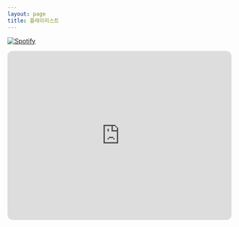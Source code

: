```yaml
---
layout: page
title: 플레이리스트
---
```


[![Spotify](https://s3.us-west-2.amazonaws.com/secure.notion-static.com/952c68fe-bc30-45a2-a115-f6b7e9129aee/Spotify_icon.png?X-Amz-Algorithm=AWS4-HMAC-SHA256&X-Amz-Content-Sha256=UNSIGNED-PAYLOAD&X-Amz-Credential=AKIAT73L2G45EIPT3X45%2F20221214%2Fus-west-2%2Fs3%2Faws4_request&X-Amz-Date=20221214T213301Z&X-Amz-Expires=86400&X-Amz-Signature=e818e08069b00093f69af88292782d4808b7869c2631e1a342969888fb1cbbc1&X-Amz-SignedHeaders=host&response-content-disposition=filename%3D%22Spotify_icon.png%22&x-id=GetObject)](https://open.spotify.com/playlist/0qtS3peYAq36gE0JQ7SBoT?si=c89ffe3cb23848ca)
<iframe style="border-radius:12px" src="https://open.spotify.com/embed/playlist/0qtS3peYAq36gE0JQ7SBoT?utm_source=generator&theme=0" width="100%" height="380" frameBorder="0" allowfullscreen="" allow="autoplay; clipboard-write; encrypted-media; fullscreen; picture-in-picture" loading="lazy"></iframe>
